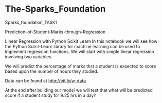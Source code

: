 # The-Sparks_Foundation
Sparks_foundation_TASK1

Prediction-of-Student-Marks-through-Regression

Linear Regression with Python Scikit Learn In this notebook we will see how the Python Scikit-Learn library for machine learning can be used to implement regression functions. We will start with simple linear regression involving two variables.

We will predict the percentage of marks that a student is expected to score based upon the number of hours they studied.

Data can be found at http://bit.ly/w-data

At the end after building our model we will test that what will be predicted score if a student study for 9.25 hrs in a day? 
